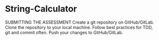# String-Calculator
SUBMITTING THE ASSESSMENT
Create a git repository on GitHub/GitLab. 
Clone the repository to your local machine. 
Follow best practices for TDD, git and commit often.
Push your changes to GitHub/GitLab.

